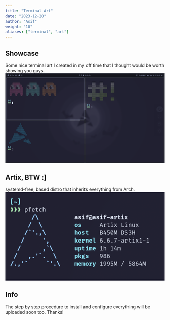 ```yaml
---
title: "Terminal Art"
date: "2023-12-20"
author: "Asif"
weight: "10"
aliases: ["terminal", "art"]
---
```


## Showcase
Some nice terminal art I created in my off time that I thought would be worth showing you guys.
![terminal](/terminal.png)


## Artix, BTW :]
systemd-free, based distro that inherits everything from Arch.
![artix](/content/artix.png)

## Info
The step by step procedure to install and configure everything will be uploaded soon too. Thanks!

